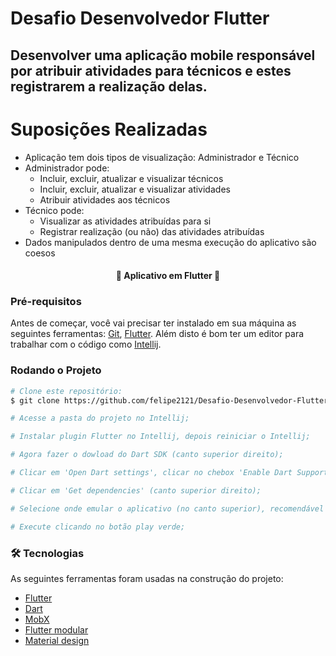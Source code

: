 # Desafio Desenvolvedor Flutter
## Desenvolver uma aplicação mobile responsável por atribuir atividades para técnicos e estes registrarem a realização delas.


Suposições Realizadas
=================
<!--ts-->
* Aplicação tem dois tipos de visualização: Administrador e Técnico
* Administrador pode:
    * Incluir, excluir, atualizar e visualizar técnicos
    * Incluir, excluir, atualizar e visualizar atividades
    * Atribuir atividades aos técnicos
* Técnico pode:
    *  Visualizar as atividades atribuídas para si
    *  Registrar realização (ou não) das atividades atribuídas
* Dados manipulados dentro de uma mesma execução do aplicativo são coesos
<!--te-->

<h4 align="center"> 
	🚧  Aplicativo em Flutter  🚧
</h4>

### Pré-requisitos

Antes de começar, você vai precisar ter instalado em sua máquina as seguintes ferramentas:
[Git](https://git-scm.com), [Flutter](https://flutter.dev/docs/get-started/install).
Além disto é bom ter um editor para trabalhar com o código como [Intellij](https://www.jetbrains.com/idea/download/#section=windows).

### Rodando o Projeto

```bash
# Clone este repositório:
$ git clone https://github.com/felipe2121/Desafio-Desenvolvedor-Flutter.git

# Acesse a pasta do projeto no Intellij;

# Instalar plugin Flutter no Intellij, depois reiniciar o Intellij;

# Agora fazer o dowload do Dart SDK (canto superior direito);

# Clicar em 'Open Dart settings', clicar no chebox 'Enable Dart Support for project', no campo 'Dart SDK path' selecionar o arquivo 'dart-sdk' dentro do arquivo flutter baixado anteriormente (flutter/bin/dart-sdk), depois clicar no chebox do 'Project', clicar em 'Apply' e 'OK';

# Clicar em 'Get dependencies' (canto superior direito);

# Selecione onde emular o aplicativo (no canto superior), recomendável selecionar um navegador se não tiver um emulador de celular intalado;

# Execute clicando no botão play verde;
```

### 🛠 Tecnologias

As seguintes ferramentas foram usadas na construção do projeto:

- [Flutter](https://flutter.dev/)
- [Dart](https://dart.dev/)
- [MobX](https://pub.dev/packages/mobx)
- [Flutter modular](https://pub.dev/packages/flutter_modular)
- [Material design](https://material.io/design)
